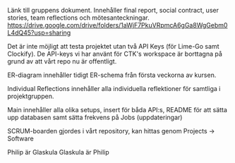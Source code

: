 Länk till gruppens dokument. Innehåller final report, social contract, user stories, team reflections och mötesanteckningar.
https://drive.google.com/drive/folders/1aWjF7PkuVRpmcA6gGa8WgGebm0L4dQ45?usp=sharing

Det är inte möjligt att testa projektet utan två API Keys (för Lime-Go samt Clockify). De API-keys vi har använt för CTK's workspace är borttagna på grund av att vårt repo nu är offentligt.

ER-diagram innehåller tidigt ER-schema från första veckorna av kursen.

Individual Reflections innehåller alla individuella reflektioner för samtliga i projektgruppen.

Main innehåller alla olika setups, insert för båda API:s, README för att sätta upp databasen samt sätta frekvens på Jobs (uppdateringar)

SCRUM-boarden gjordes i vårt repository, kan hittas genom Projects -> Software

Philip är Glaskula
Glaskula är Philip

